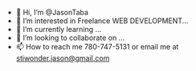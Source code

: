 - 👋 Hi, I’m @JasonTaba
- 👀 I’m interested in Freelance WEB DEVELOPMENT...
- 🌱 I’m currently learning ...
- 💞️ I’m looking to collaborate on ...
- 📫 How to reach me 780-747-5131 or email me at stiwonder.jason@gmail.com

<!---
JasonTaba/JasonTaba is a ✨ special ✨ repository because its `README.md` (this file) appears on your GitHub profile.
You can click the Preview link to take a look at your changes.
--->
